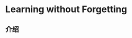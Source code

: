 # Learning without Forgetting
## 介绍

<!--stackedit_data:
eyJoaXN0b3J5IjpbLTUzNDczODU5MCwxNjMzNjQxMzAyXX0=
-->